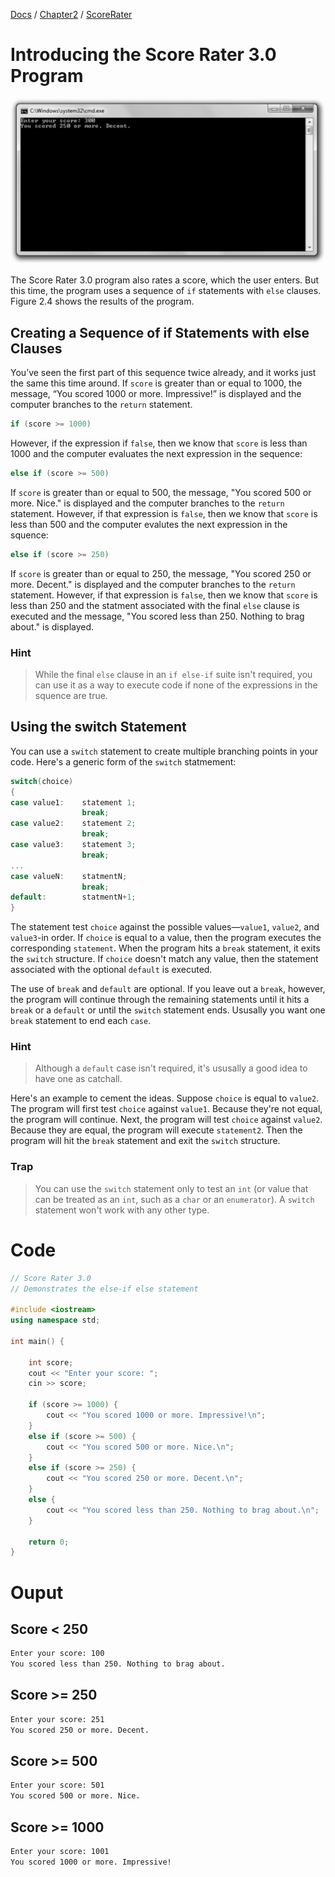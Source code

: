 [Docs](../../../) / [Chapter2](../../) / [ScoreRater](../)
# Introducing the Score Rater 3.0 Program

![Screenshot](../../../web/Beginning_Cpp_Through_Game_Programming/Image_082.gif)

The Score Rater 3.0 program also rates a score, which the user enters. But this time, the program uses a sequence of `if` statements with `else` clauses. Figure 2.4 shows the results of the program.

## Creating a Sequence of if Statements with else Clauses

You’ve seen the first part of this sequence twice already, and it works just the same this time around. If `score` is greater than or equal to 1000, the message, “You scored 1000 or more. Impressive!” is displayed and the computer branches to the `return` statement.

```cpp
if (score >= 1000)
```

However, if the expression if `false`, then we know that `score` is less than 1000 and the computer evaluates the next expression in the sequence:

```cpp
else if (score >= 500)
```

If `score` is greater than or equal to 500, the message, "You scored 500 or more. Nice." is displayed and the computer branches to the `return` statement. However, if that expression is `false`, then we know that `score` is less than 500 and the computer evalutes the next expression in the squence:

```cpp
else if (score >= 250)
```

If `score` is greater than or equal to 250, the message, "You scored 250 or more. Decent." is displayed and the computer branches to the `return` statement. However, if that expression is `false`, then we know that `score` is less than 250 and the statment associated with the final `else` clause is executed and the message, "You scored less than 250. Nothing to brag about." is displayed.

### Hint 
> While the final `else` clause in an `if else-if` suite isn't required, you can use it as a way to execute code if none of the expressions in the squence are true.

## Using the switch Statement

You can use a `switch` statement to create multiple branching points in your code. Here's a generic form of the `switch` statmement:

```cpp
switch(choice)
{
case value1:    statement 1;
                break;
case value2:    statement 2;
                break;
case value3:    statement 3;
                break;
...
case valueN:    statmentN;
                break;
default:        statmentN+1;
}
```

The statement test `choice` against the possible values—`value1`, `value2`, and `value3`-in order. If `choice` is equal to a value, then the program executes the corresponding `statement`. When the program hits a `break` statement, it exits the `switch` structure. If `choice` doesn't match any value, then the statement associated with the optional `default` is executed.

The use of `break` and `default` are optional. If you leave out a `break`, however, the program will continue through the remaining statements until it hits a `break` or a `default` or until the `switch` statement ends. Ususally you want one `break` statement to end each `case`.

### Hint
> Although a `default` case isn't required, it's ususally a good idea to have one as catchall.

Here's an example to cement the ideas. Suppose `choice` is equal to `value2`. The program will first test `choice` against `value1`. Because they're not equal, the program will continue. Next, the program will test `choice` against `value2`. Because they are equal, the program will execute `statement2`. Then the program will hit the `break` statement and exit the `switch` structure.

### Trap
> You can use the `switch` statement only to test an `int` (or value that can be treated as an `int`, such as a `char` or an `enumerator`). A `switch` statement won't work with any other type.

# Code
```cpp
// Score Rater 3.0
// Demonstrates the else-if else statement

#include <iostream>
using namespace std;

int main() {

	int score;
	cout << "Enter your score: ";
	cin >> score;

	if (score >= 1000) {
		cout << "You scored 1000 or more. Impressive!\n";
	}
	else if (score >= 500) {
		cout << "You scored 500 or more. Nice.\n";
	}
	else if (score >= 250) {
		cout << "You scored 250 or more. Decent.\n";
	}
	else {
		cout << "You scored less than 250. Nothing to brag about.\n";
	}

	return 0;
}
```

# Ouput

## Score < 250
```txt
Enter your score: 100
You scored less than 250. Nothing to brag about.
```

## Score >= 250
```txt
Enter your score: 251
You scored 250 or more. Decent.
```

## Score >= 500
```txt
Enter your score: 501
You scored 500 or more. Nice.
```

## Score >= 1000
```txt
Enter your score: 1001
You scored 1000 or more. Impressive!
```
